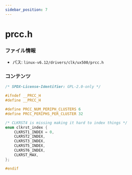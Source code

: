 ```yaml
---
sidebar_position: 7
---
```

# prcc.h

### ファイル情報

- パス: `linux-v6.12/drivers/clk/ux500/prcc.h`

### コンテンツ

```h
/* SPDX-License-Identifier: GPL-2.0-only */

#ifndef __PRCC_H
#define __PRCC_H

#define PRCC_NUM_PERIPH_CLUSTERS 6
#define PRCC_PERIPHS_PER_CLUSTER 32

/* CLKRST4 is missing making it hard to index things */
enum clkrst_index {
	CLKRST1_INDEX = 0,
	CLKRST2_INDEX,
	CLKRST3_INDEX,
	CLKRST5_INDEX,
	CLKRST6_INDEX,
	CLKRST_MAX,
};

#endif

```
